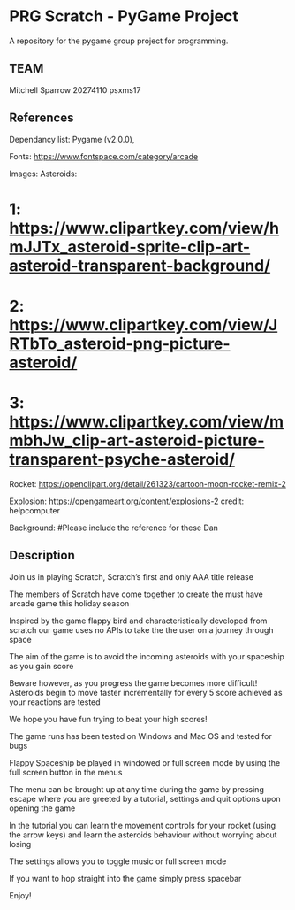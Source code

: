 # PRG Scratch - PyGame Project
A repository for the pygame group project for programming.

## TEAM



Mitchell Sparrow        20274110        psxms17

## References

Dependancy list: Pygame (v2.0.0), 

Fonts:
https://www.fontspace.com/category/arcade

Images:
Asteroids:
# 1: https://www.clipartkey.com/view/hmJJTx_asteroid-sprite-clip-art-asteroid-transparent-background/
# 2: https://www.clipartkey.com/view/JRTbTo_asteroid-png-picture-asteroid/
# 3: https://www.clipartkey.com/view/mmbhJw_clip-art-asteroid-picture-transparent-psyche-asteroid/
	
Rocket:
https://openclipart.org/detail/261323/cartoon-moon-rocket-remix-2

Explosion:
https://opengameart.org/content/explosions-2 credit: helpcomputer

Background:
#Please include the reference for these Dan


## Description


Join us in playing Scratch, Scratch’s first and only AAA title release

The members of Scratch have come together to create the must have arcade game this holiday season

Inspired by the game flappy bird and characteristically developed from scratch our game uses no APIs to take the the user on a journey through space

The aim of the game is to avoid the incoming asteroids with your spaceship as you gain score

Beware however, as you progress the game becomes more difficult! Asteroids begin to move faster incrementally for every 5 score achieved as your reactions are tested 

We hope you have fun trying to beat your high scores!

The game runs has been tested on Windows and Mac OS and tested for bugs

Flappy Spaceship be played in windowed or full screen mode by using the full screen button in the menus

The menu can be brought up at any time during the game by pressing escape where you are greeted by a tutorial, settings and quit options upon opening the game 

In the tutorial you can learn the movement controls for your rocket (using the arrow keys) and learn the asteroids behaviour without worrying about losing 

The settings allows you to toggle music or full screen mode 

If you want to hop straight into the game simply press spacebar

Enjoy! 
